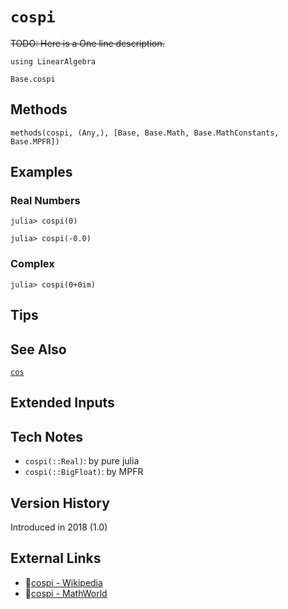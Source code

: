 # `cospi`

~~TODO: Here is a One line description.~~

```@setup repl_only
using LinearAlgebra
```
```@docs
Base.cospi
```


## Methods

```@repl
methods(cospi, (Any,), [Base, Base.Math, Base.MathConstants, Base.MPFR])
```


## Examples

### Real Numbers
```jldoctest
julia> cospi(0)

julia> cospi(-0.0)
```

### Complex
```jldoctest
julia> cospi(0+0im)
```

## Tips


## See Also

[`cos`](@ref)


## Extended Inputs


## Tech Notes

- `cospi(::Real)`: by pure julia
- `cospi(::BigFloat)`: by MPFR


## Version History

Introduced in 2018 (1.0)


## External Links
- 🔗[cospi - Wikipedia](https://en.wikipedia.org/wiki/ )
- 🔗[cospi - MathWorld](https://mathworld.wolfram.com/ )
